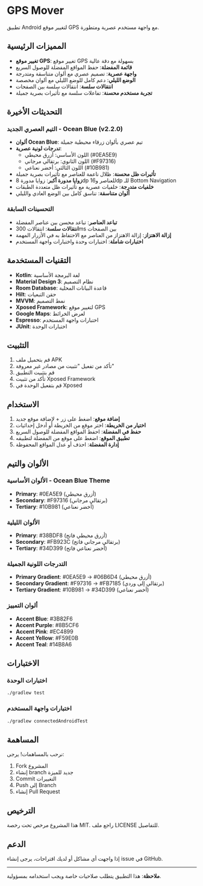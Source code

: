 # GPS Mover

تطبيق Android لتغيير موقع GPS مع واجهة مستخدم عصرية ومتطورة.

## المميزات الرئيسية

- **تغيير موقع GPS**: تغيير موقع GPS بسهولة مع دقة عالية
- **قائمة المفضلة**: حفظ المواقع المفضلة للوصول السريع
- **واجهة عصرية**: تصميم عصري مع ألوان متناسقة ومتدرجة
- **الوضع الليلي**: دعم كامل للوضع الليلي مع ألوان مخصصة
- **انتقالات سلسة**: انتقالات سلسة بين الصفحات
- **تجربة مستخدم محسنة**: تفاعلات سلسة مع تأثيرات بصرية جميلة

## التحديثات الأخيرة

### التيم العصري الجديد - Ocean Blue (v2.2.0)
- **ألوان Ocean Blue**: تيم عصري بألوان زرقاء محيطية جميلة
- **تدرجات لونية عصرية**: 
  - اللون الأساسي: أزرق محيطي (#0EA5E9)
  - اللون الثانوي: برتقالي مرجاني (#F97316)
  - اللون الثالثي: أخضر نعناعي (#10B981)
- **تأثيرات ظل محسنة**: ظلال ناعمة للعناصر مع تأثيرات بصرية جميلة
- **زوايا مدورة أكبر**: زوايا مدورة 8dp للعناصر و16dp للـ Bottom Navigation
- **خلفيات متدرجة**: خلفيات عصرية مع تأثيرات ظل متعددة الطبقات
- **ألوان متناسقة**: تناسق كامل بين الوضع العادي والليلي

### التحسينات السابقة
- **تباعد العناصر**: تباعد محسن بين عناصر المفضلة
- **انتقالات سلسة**: انتقالات 300ms بين الصفحات
- **إزالة الاهتزاز**: إزالة الاهتزاز من العناصر مع الاحتفاظ به في الأزرار المهمة
- **اختبارات شاملة**: اختبارات وحدة واختبارات واجهة المستخدم

## التقنيات المستخدمة

- **Kotlin**: لغة البرمجة الأساسية
- **Material Design 3**: نظام التصميم
- **Room Database**: قاعدة البيانات المحلية
- **Hilt**: حقن التبعيات
- **MVVM**: نمط التصميم
- **Xposed Framework**: لتغيير موقع GPS
- **Google Maps**: لعرض الخرائط
- **Espresso**: اختبارات واجهة المستخدم
- **JUnit**: اختبارات الوحدة

## التثبيت

1. قم بتحميل ملف APK
2. تأكد من تفعيل "تثبيت من مصادر غير معروفة"
3. قم بتثبيت التطبيق
4. تأكد من تثبيت Xposed Framework
5. قم بتفعيل الوحدة في Xposed

## الاستخدام

1. **إضافة موقع**: اضغط على زر + لإضافة موقع جديد
2. **اختيار من الخريطة**: اختر موقع من الخريطة أو أدخل إحداثيات
3. **حفظ في المفضلة**: احفظ المواقع المفضلة للوصول السريع
4. **تطبيق الموقع**: اضغط على موقع من المفضلة لتطبيقه
5. **إدارة المفضلة**: احذف أو عدل المواقع المحفوظة

## الألوان والتيم

### الألوان الأساسية - Ocean Blue Theme
- **Primary**: #0EA5E9 (أزرق محيطي)
- **Secondary**: #F97316 (برتقالي مرجاني)
- **Tertiary**: #10B981 (أخضر نعناعي)

### الألوان الليلية
- **Primary**: #38BDF8 (أزرق محيطي فاتح)
- **Secondary**: #FB923C (برتقالي مرجاني فاتح)
- **Tertiary**: #34D399 (أخضر نعناعي فاتح)

### التدرجات اللونية الجميلة
- **Primary Gradient**: #0EA5E9 → #06B6D4 (أزرق محيطي)
- **Secondary Gradient**: #F97316 → #FB7185 (برتقالي إلى وردي)
- **Tertiary Gradient**: #10B981 → #34D399 (أخضر نعناعي)

### ألوان التمييز
- **Accent Blue**: #3B82F6
- **Accent Purple**: #8B5CF6
- **Accent Pink**: #EC4899
- **Accent Yellow**: #F59E0B
- **Accent Teal**: #14B8A6

## الاختبارات

### اختبارات الوحدة
```bash
./gradlew test
```

### اختبارات واجهة المستخدم
```bash
./gradlew connectedAndroidTest
```

## المساهمة

نرحب بالمساهمات! يرجى:
1. Fork المشروع
2. إنشاء branch جديد للميزة
3. Commit التغييرات
4. Push إلى Branch
5. إنشاء Pull Request

## الترخيص

هذا المشروع مرخص تحت رخصة MIT. راجع ملف LICENSE للتفاصيل.

## الدعم

إذا واجهت أي مشاكل أو لديك اقتراحات، يرجى إنشاء issue في GitHub.

---

**ملاحظة**: هذا التطبيق يتطلب صلاحيات خاصة ويجب استخدامه بمسؤولية.

